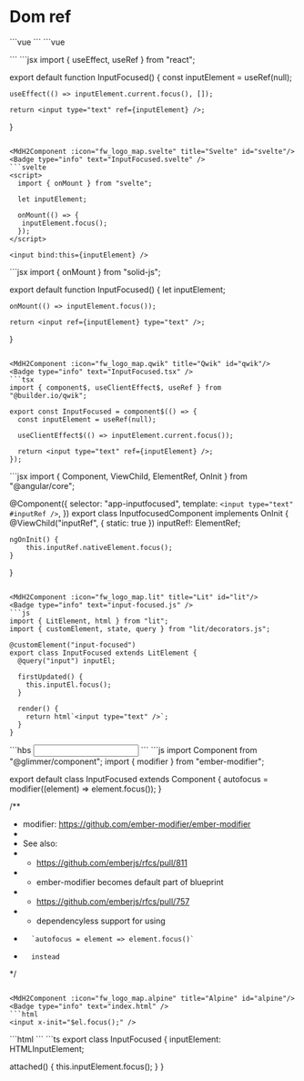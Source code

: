 # Dom ref

<script setup>
import { fw_logo_map } from '../common/config';
import MdH2Component from '../components/MdH2Component.vue'
</script>

<MdH2Component :icon="fw_logo_map.vue" title="Vue2" id="vue2"/>
<Badge type="info" text="InputFocused.vue" />
```vue
<script>
export default {
  mounted() {
    this.$refs.inputElement.focus();
  },
};
</script>

<template>
  <input ref="inputElement">
</template>
```

<MdH2Component :icon="fw_logo_map.vue" title="Vue3" id="vue3"/>
<Badge type="info" text="InputFocused.vue" />
```vue
<script setup>
import { ref, onMounted } from "vue";

const inputElement = ref();

onMounted(() => {
    inputElement.value.focus();
});
</script>

<template>
  <input ref="inputElement">
</template>
```

<MdH2Component :icon="fw_logo_map.react" title="React" id="react"/>
<Badge type="info" text="InputFocused.jsx" />
```jsx
import { useEffect, useRef } from "react";

export default function InputFocused() {
    const inputElement = useRef(null);

    useEffect(() => inputElement.current.focus(), []);

    return <input type="text" ref={inputElement} />;
}
```

<MdH2Component :icon="fw_logo_map.svelte" title="Svelte" id="svelte"/>
<Badge type="info" text="InputFocused.svelte" />
```svelte
<script>
  import { onMount } from "svelte";

  let inputElement;

  onMount(() => {
   inputElement.focus();
  });
</script>

<input bind:this={inputElement} />
```

<MdH2Component :icon="fw_logo_map.solidJS" title="SolidJS" id="solidJS"/>
<Badge type="info" text="InputFocused.jsx" />
```jsx
import { onMount } from "solid-js";

export default function InputFocused() {
    let inputElement;

    onMount(() => inputElement.focus());

    return <input ref={inputElement} type="text" />;
}
```

<MdH2Component :icon="fw_logo_map.qwik" title="Qwik" id="qwik"/>
<Badge type="info" text="InputFocused.tsx" />
```tsx
import { component$, useClientEffect$, useRef } from "@builder.io/qwik";

export const InputFocused = component$(() => {
  const inputElement = useRef(null);

  useClientEffect$(() => inputElement.current.focus());

  return <input type="text" ref={inputElement} />;
});
```

<MdH2Component :icon="fw_logo_map.angular" title="Angular" id="angular"/>
<Badge type="info" text="inputfocused.component.ts" />
```jsx
import { Component, ViewChild, ElementRef, OnInit } from "@angular/core";

@Component({
    selector: "app-inputfocused",
    template: `<input type="text" #inputRef />`,
})
export class InputfocusedComponent implements OnInit {
    @ViewChild("inputRef", { static: true })
    inputRef!: ElementRef<HTMLInputElement>;

    ngOnInit() {
        this.inputRef.nativeElement.focus();
    }
}
```

<MdH2Component :icon="fw_logo_map.lit" title="Lit" id="lit"/>
<Badge type="info" text="input-focused.js" />
```js
import { LitElement, html } from "lit";
import { customElement, state, query } from "lit/decorators.js";

@customElement("input-focused")
export class InputFocused extends LitElement {
  @query("input") inputEl;

  firstUpdated() {
    this.inputEl.focus();
  }

  render() {
    return html`<input type="text" />`;
  }
}
```

<MdH2Component :icon="fw_logo_map.ember" title="Ember" id="ember"/>
<Badge type="info" text="input-focused.hbs" />
```hbs
<input {{this.autofocus}} />
```
<Badge type="info" text="input-focused.js" />
```js
import Component from "@glimmer/component";
import { modifier } from "ember-modifier";

export default class InputFocused extends Component {
    autofocus = modifier((element) => element.focus());
}

/**
* modifier: https://github.com/ember-modifier/ember-modifier
*
* See also:
*  - https://github.com/emberjs/rfcs/pull/811
*    - ember-modifier becomes default part of blueprint
*  - https://github.com/emberjs/rfcs/pull/757
*    - dependencyless support for using
*       `autofocus = element => element.focus()`
*       instead
*/
```

<MdH2Component :icon="fw_logo_map.alpine" title="Alpine" id="alpine"/>
<Badge type="info" text="index.html" />
```html
<input x-init="$el.focus();" />
```

<MdH2Component :icon="fw_logo_map.aurelia" title="Aurelia" id="aurelia"/>
<Badge type="info" text="input-focused.html" />
```html
<template>
  <input ref="inputElement" />
</template>
```
<Badge type="info" text="input-focused.ts" />
```ts
export class InputFocused {
  inputElement: HTMLInputElement;

  attached() {
   this.inputElement.focus();
  }
}
```